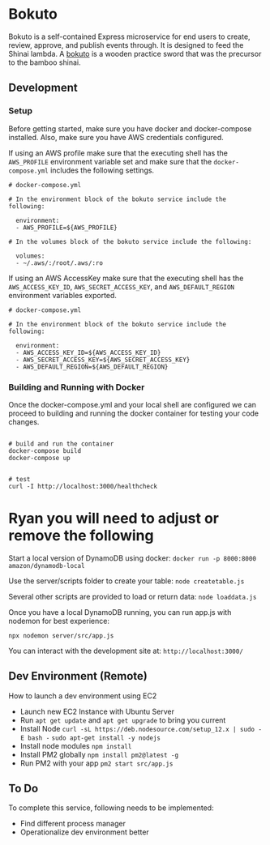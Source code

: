 # Bokuto
Bokuto is a self-contained Express microservice for end users to create, review, approve, and publish events
through. It is designed to feed the Shinai lambda.  A [bokuto](https://en.wikipedia.org/wiki/Bokken) is a wooden
practice sword that was the precursor to the bamboo shinai.

## Development

### Setup

Before getting started, make sure you have docker and docker-compose installed.
Also, make sure you have AWS credentials configured.

If using an AWS profile make sure that the executing shell has the `AWS_PROFILE` environment variable set
and make sure that the `docker-compose.yml` includes the following settings.
```
# docker-compose.yml

# In the environment block of the bokuto service include the following:

  environment:
  - AWS_PROFILE=${AWS_PROFILE}

# In the volumes block of the bokuto service include the following:

  volumes:
  - ~/.aws/:/root/.aws/:ro

```

If using an AWS AccessKey make sure that the executing shell has the `AWS_ACCESS_KEY_ID`, `AWS_SECRET_ACCESS_KEY`,
and `AWS_DEFAULT_REGION` environment variables exported.

```
# docker-compose.yml

# In the environment block of the bokuto service include the following:

  environment:
  - AWS_ACCESS_KEY_ID=${AWS_ACCESS_KEY_ID}
  - AWS_SECRET_ACCESS_KEY=${AWS_SECRET_ACCESS_KEY}
  - AWS_DEFAULT_REGION=${AWS_DEFAULT_REGION}

```

### Building and Running with Docker

Once the docker-compose.yml and your local shell are configured we can proceed to
building and running the docker container for testing your code changes.

```

# build and run the container
docker-compose build
docker-compose up


# test
curl -I http://localhost:3000/healthcheck

```

# Ryan you will need to adjust or remove the following

Start a local version of DynamoDB using docker:
`docker run -p 8000:8000 amazon/dynamodb-local`

Use the server/scripts folder to create your table:
`node createtable.js`

Several other scripts are provided to load or return data:
`node loaddata.js`

Once you have a local DynamoDB running, you can run app.js with nodemon for best experience:

`npx nodemon server/src/app.js`

You can interact with the development site at: `http://localhost:3000/`

## Dev Environment (Remote)
How to launch a dev environment using EC2
- Launch new EC2 Instance with Ubuntu Server
- Run `apt get update` and `apt get upgrade` to bring you current
- Install Node
`curl -sL https://deb.nodesource.com/setup_12.x | sudo -E bash -`
`sudo apt-get install -y nodejs`
- Install node modules
`npm install`
- Install PM2 globally
`npm install pm2@latest -g`
- Run PM2 with your app
`pm2 start src/app.js`

## To Do
To complete this service, following needs to be implemented:

- Find different process manager
- Operationalize dev environment better

